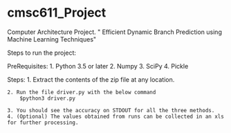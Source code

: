 # cmsc611_Project
Computer Architecture Project. 
" Efficient Dynamic Branch Prediction using Machine Learning Techniques"

Steps to run the project:

PreRequisites:
    1. Python 3.5 or later
    2. Numpy
    3. SciPy
    4. Pickle

Steps:
	1. Extract the contents of the zip file at any location.
	
	2. Run the file driver.py with the below command
		$python3 driver.py

	3. You should see the accuracy on STDOUT for all the three methods.
	4. (Optional) The values obtained from runs can be collected in an xls for further processing.
